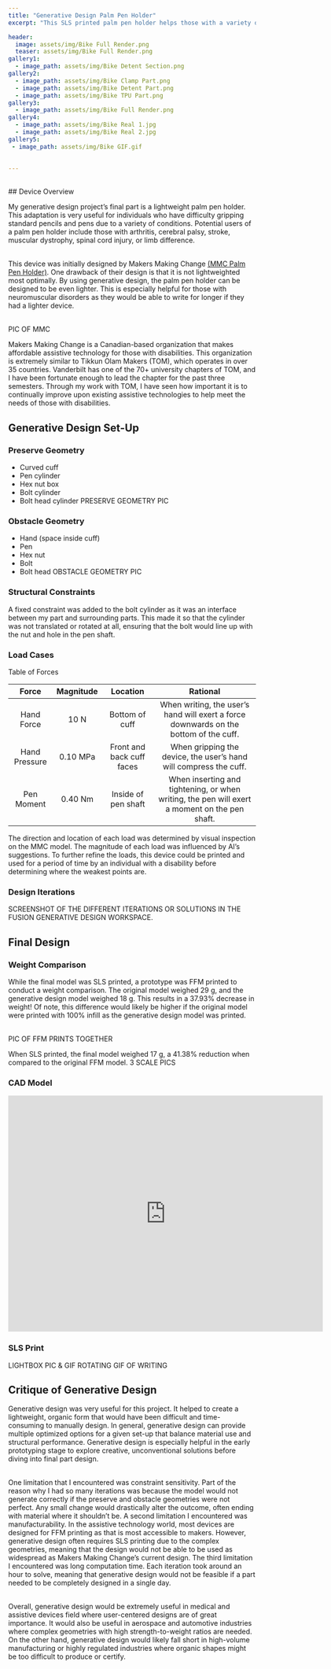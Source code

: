 ```yaml
---
title: "Generative Design Palm Pen Holder"
excerpt: "This SLS printed palm pen holder helps those with a variety of disabilities to be able to write independently."

header:
  image: assets/img/Bike Full Render.png
  teaser: assets/img/Bike Full Render.png
gallery1:
  - image_path: assets/img/Bike Detent Section.png
gallery2:
  - image_path: assets/img/Bike Clamp Part.png
  - image_path: assets/img/Bike Detent Part.png
  - image_path: assets/img/Bike TPU Part.png
gallery3: 
  - image_path: assets/img/Bike Full Render.png
gallery4: 
  - image_path: assets/img/Bike Real 1.jpg
  - image_path: assets/img/Bike Real 2.jpg
gallery5: 
 - image_path: assets/img/Bike GIF.gif

   
---
```

<br>
## Device Overview

My generative design project’s final part is a lightweight palm pen holder. This adaptation is very useful for individuals who have difficulty gripping standard pencils and pens due to a variety of conditions. Potential users of a palm pen holder include those with arthritis, cerebral palsy, stroke, muscular dystrophy, spinal cord injury, or limb difference.<br><br>

This device was initially designed by Makers Making Change [(MMC Palm Pen Holder)]( https://www.makersmakingchange.com/s/product/palm-pen-holder/01tJR00000068z8YAA). One drawback of their design is that it is not lightweighted most optimally. By using generative design, the palm pen holder can be designed to be even lighter. This is especially helpful for those with neuromuscular disorders as they would be able to write for longer if they had a lighter device.<br><br>

PIC OF MMC

Makers Making Change is a Canadian-based organization that makes affordable assistive technology for those with disabilities. This organization is extremely similar to Tikkun Olam Makers (TOM), which operates in over 35 countries. Vanderbilt has one of the 70+ university chapters of TOM, and I have been fortunate enough to lead the chapter for the past three semesters. Through my work with TOM, I have seen how important it is to continually improve upon existing assistive technologies to help meet the needs of those with disabilities. 


## Generative Design Set-Up

### Preserve Geometry
* Curved cuff
* Pen cylinder
* Hex nut box
* Bolt cylinder
* Bolt head cylinder
PRESERVE GEOMETRY PIC

### Obstacle Geometry
* Hand (space inside cuff)
* Pen
* Hex nut
* Bolt
* Bolt head
OBSTACLE GEOMETRY PIC

### Structural Constraints
A fixed constraint was added to the bolt cylinder as it was an interface between my part and surrounding parts. This made it so that the cylinder was not translated or rotated at all, ensuring that the bolt would line up with the nut and hole in the pen shaft.

### Load Cases 
Table of Forces

| **Force** | **Magnitude** | **Location** | **Rational** |
|:---------:|:----------:|:-------------:|:-------------:|
| Hand Force | 10 N | Bottom of cuff | When writing, the user’s hand will exert a force downwards on the bottom of the cuff. |
| Hand Pressure | 0.10 MPa | Front and back cuff faces | When gripping the device, the user’s hand will compress the cuff. |
| Pen Moment | 0.40 Nm | Inside of pen shaft | When inserting and tightening, or when writing, the pen will exert a moment on the pen shaft. |


The direction and location of each load was determined by visual inspection on the MMC model. The magnitude of each load was influenced by AI’s suggestions. To further refine the loads, this device could be printed and used for a period of time by an individual with a disability before determining where the weakest points are.

### Design Iterations
SCREENSHOT OF THE DIFFERENT ITERATIONS OR SOLUTIONS IN THE FUSION GENERATIVE DESIGN WORKSPACE.


## Final Design

### Weight Comparison
While the final model was SLS printed, a prototype was FFM printed to conduct a weight comparison. The original model weighed 29 g, and the generative design model weighed 18 g. This results in a 37.93% decrease in weight! Of note, this difference would likely be higher if the original model were printed with 100% infill as the generative design model was printed. <br><br>

PIC OF FFM PRINTS TOGETHER

When SLS printed, the final model weighed 17 g, a 41.38% reduction when compared to the original FFM model. 
3 SCALE PICS

### CAD Model
<iframe src="https://vanderbilt643.autodesk360.com/shares/public/SH286ddQT78850c0d8a468c441ba9b930965?mode=embed" width="640" height="480" allowfullscreen="true" webkitallowfullscreen="true" mozallowfullscreen="true"  frameborder="0"></iframe>

### SLS Print
LIGHTBOX PIC & GIF ROTATING
GIF OF WRITING

## Critique of Generative Design
Generative design was very useful for this project. It helped to create a lightweight, organic form that would have been difficult and time-consuming to manually design. In general, generative design can provide multiple optimized options for a given set-up that balance material use and structural performance. Generative design is especially helpful in the early prototyping stage to explore creative, unconventional solutions before diving into final part design.<br><br>

One limitation that I encountered was constraint sensitivity. Part of the reason why I had so many iterations was because the model would not generate correctly if the preserve and obstacle geometries were not perfect. Any small change would drastically alter the outcome, often ending with material where it shouldn’t be. A second limitation I encountered was manufacturability. In the assistive technology world, most devices are designed for FFM printing as that is most accessible to makers. However, generative design often requires SLS printing due to the complex geometries, meaning that the design would not be able to be used as widespread as Makers Making Change’s current design. The third limitation I encountered was long computation time. Each iteration took around an hour to solve, meaning that generative design would not be feasible if a part needed to be completely designed in a single day.<br><br>

Overall, generative design would be extremely useful in medical and assistive devices field where user-centered designs are of great importance. It would also be useful in aerospace and automotive industries where complex geometries with high strength-to-weight ratios are needed. On the other hand, generative design would likely fall short in high-volume manufacturing or highly regulated industries where organic shapes might be too difficult to produce or certify.
